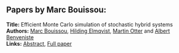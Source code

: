 <h2>Papers by Marc Bouissou:</h2>
<p>
<b>Title:</b> Efficient Monte Carlo simulation of stochastic hybrid systems<br />
<b>Authors:</b> <a href="../authors/author_47.html">Marc Bouissou</a>, <a href="../authors/author_85.html">Hilding Elmqvist</a>, <a href="../authors/author_234.html">Martin Otter</a> and <a href="../authors/author_31.html">Albert Benveniste</a><br />
<b>Links:</b> <a href="../abstracts/abstract_76.pdf">Abstract</a>, <a href="../submissions/ECP14096715_BouissouElmqvistOtterBenveniste.pdf">Full paper</a>
</p>